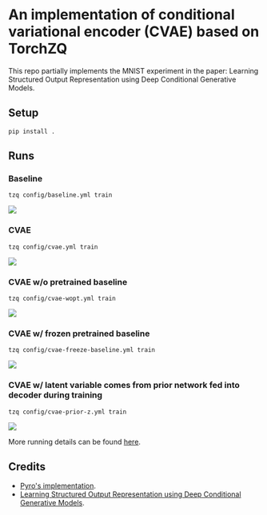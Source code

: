 # An implementation of conditional variational encoder (CVAE) based on TorchZQ

This repo partially implements the MNIST experiment in the paper: Learning Structured Output Representation using Deep Conditional Generative Models.

## Setup

```
pip install .
```

## Runs

### Baseline

```
tzq config/baseline.yml train
```

![](https://api.wandb.ai/files/enhuiz/tzq-cvae/xngngp5q/media/images/generated_37500_f10c1354dfbbe13177a7.png)

### CVAE

```
tzq config/cvae.yml train
```

![](https://api.wandb.ai/files/enhuiz/tzq-cvae/1d3yv80a/media/images/generated_37500_8faf8d4d84bf3d886e92.png)

### CVAE w/o pretrained baseline

```
tzq config/cvae-wopt.yml train
```

![](https://api.wandb.ai/files/enhuiz/tzq-cvae/cln5yruy/media/images/generated_37500_91f5f10872277857c404.png)

### CVAE w/ frozen pretrained baseline

```
tzq config/cvae-freeze-baseline.yml train
```

![](https://api.wandb.ai/files/enhuiz/tzq-cvae/r3rrhzor/media/images/generated_37500_85c1afd74377bcd36eb9.png)

### CVAE w/ latent variable comes from prior network fed into decoder during training

```
tzq config/cvae-prior-z.yml train
```

![](https://api.wandb.ai/files/enhuiz/tzq-cvae/1enp48ov/media/images/generated_37500_8c5d69cffcde0b0ae29f.png)

More running details can be found [here](https://wandb.ai/enhuiz/tzq-cvae?workspace=user-enhuiz).

## Credits

- [Pyro's implementation](https://pyro.ai/examples/cvae.html#Baseline:-Deterministic-Neural-Network).
- [Learning Structured Output Representation using Deep Conditional Generative Models](https://proceedings.neurips.cc/paper/2015/file/8d55a249e6baa5c06772297520da2051-Paper.pdf).
